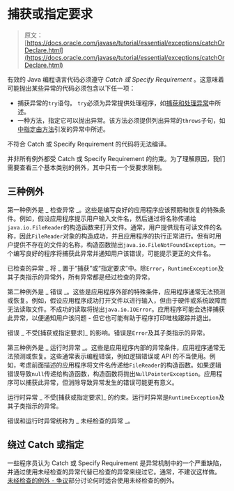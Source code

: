 # 捕获或指定要求

> 原文： [https://docs.oracle.com/javase/tutorial/essential/exceptions/catchOrDeclare.html](https://docs.oracle.com/javase/tutorial/essential/exceptions/catchOrDeclare.html)

有效的 Java 编程语言代码必须遵守 _Catch 或 Specify Requirement_ 。这意味着可能抛出某些异常的代码必须包含以下任一项：

*   捕获异常的`try`语句。 `try`必须为异常提供处理程序，如[捕获和处理异常](handling.html)中所述。
*   一种方法，指定它可以抛出异常。该方法必须提供列出异常的`throws`子句，如[中指定由方法](declaring.html)引发的异常中所述。

不符合 Catch 或 Specify Requirement 的代码将无法编译。

并非所有例外都受 Catch 或 Specify Requirement 的约束。为了理解原因，我们需要查看三个基本类别的例外，其中只有一个受要求限制。

## 三种例外

第一种例外是 _ 检查异常 _。这些是编写良好的应用程序应该预期和恢复的特殊条件。例如，假设应用程序提示用户输入文件名，然后通过将名称传递给`java.io.FileReader`的构造函数来打开文件。通常，用户提供现有可读文件的名称，因此`FileReader`对象的构造成功，并且应用程序的执行正常进行。但有时用户提供不存在的文件的名称，构造函数抛出`java.io.FileNotFoundException`。一个编写良好的程序将捕获此异常并通知用户该错误，可能提示更正的文件名。

已检查的异常 _ 将 _ 置于“捕获”或“指定要求”中。除`Error`，`RuntimeException`及其子类指示的异常外，所有异常都是经过检查的异常。

第二种例外是 _ 错误 _。这些是应用程序外部的特殊条件，应用程序通常无法预测或恢复。例如，假设应用程序成功打开文件以进行输入，但由于硬件或系统故障而无法读取文件。不成功的读取将抛出`java.io.IOError`。应用程序可能会选择捕获此异常，以便通知用户该问题 - 但它也可能有助于程序打印堆栈跟踪并退出。

错误 _ 不受[捕获或指定要求]_ 的影响。错误是`Error`及其子类指示的异常。

第三种例外是 _ 运行时异常 _。这些是应用程序内部的异常条件，应用程序通常无法预测或恢复。这些通常表示编程错误，例如逻辑错误或 API 的不当使用。例如，考虑前面描述的应用程序将文件名传递给`FileReader`的构造函数。如果逻辑错误导致`null`传递给构造函数，构造函数将抛出`NullPointerException`。应用程序可以捕获此异常，但消除导致异常发生的错误可能更有意义。

运行时异常 _ 不受[捕获或指定要求]_ 的约束。运行时异常是`RuntimeException`及其子类指示的异常。

错误和运行时异常统称为 _ 未经检查的异常 _。

## 绕过 Catch 或指定

一些程序员认为 Catch 或 Specify Requirement 是异常机制中的一个严重缺陷，并通过使用未经检查的异常代替已检查的异常来绕过它。通常，不建议这样做。 [未经检查的例外 - 争议](runtime.html)部分讨论何时适合使用未经检查的例外。